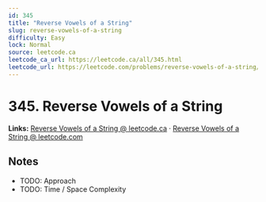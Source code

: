 ```yaml
--- 
id: 345
title: "Reverse Vowels of a String"
slug: reverse-vowels-of-a-string
difficulty: Easy
lock: Normal
source: leetcode.ca
leetcode_ca_url: https://leetcode.ca/all/345.html
leetcode_url: https://leetcode.com/problems/reverse-vowels-of-a-string/
---
```


# 345. Reverse Vowels of a String

**Links:** [Reverse Vowels of a String @ leetcode.ca](https://leetcode.ca/all/345.html) · [Reverse Vowels of a String @ leetcode.com](https://leetcode.com/problems/reverse-vowels-of-a-string/)

## Notes
- TODO: Approach
- TODO: Time / Space Complexity

